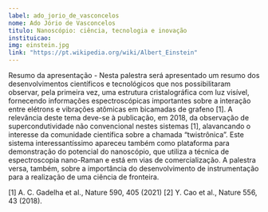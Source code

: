 ```yaml
---
label: ado_jorio_de_vasconcelos
nome: Ado Jório de Vasconcelos
titulo: Nanoscópio: ciência, tecnologia e inovação
instituicao: 
img: einstein.jpg
link: "https://pt.wikipedia.org/wiki/Albert_Einstein"
---
```


Resumo da apresentação - Nesta palestra será apresentado um resumo dos desenvolvimentos científicos e tecnológicos que nos possibilitaram observar, pela primeira vez, uma
estrutura cristalográfica com luz visível, fornecendo informações espectroscópicas importantes sobre a interação entre elétrons e vibrações
atômicas em bicamadas de grafeno [1]. A relevância deste tema deve-se à publicação, em 2018, da observação de supercondutividade não convencional
nestes sistemas [1], alavancando o interesse da comunidade científica sobre a chamada “twistrônica”. Este sistema interessantíssimo apareceu também como
plataforma para demonstração do potencial do nanoscópio, que utiliza a técnica de espectroscopia nano-Raman e está em vias de comercialização. A palestra
versa, também, sobre a importância do desenvolvimento de instrumentação para a realização de uma ciência de fronteira.

[1] A. C. Gadelha et al., Nature 590, 405 (2021)
[2] Y. Cao et al., Nature 556, 43 (2018).
